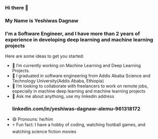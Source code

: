 ### Hi there 👋
### My Name is Yeshiwas Dagnaw
### I'm a Software Engineer, and I have more than 2 years of experience in developing deep learning and machine learning projects 

Here are some ideas to get you started:

- 🔭 I’m currently working on Machine Learning and Deep Learning Projects.
- 🌱 I graduated in software engineering from Addis Ababa Science and Technology University(Addis Ababa, Ethiopia)
- 👯 I’m looking to collaborate with freelancers to work on remote jobs, especially in machine deep learning and machine learning projects
- 💬 Ask me about anythong, use my linkedin address <h3> <a> linkedin.com/in/yeshiwas-dagnaw-alemu-961318172 </a> </h3>
- 😄 Pronouns: he/him
- ⚡ Fun fact: I have a hobby of coding, watching football games, and watching science fiction movies

